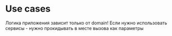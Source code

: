 # Use cases

Логика приложения зависит только от domain!
Если нужно использовать сервисы - нужно прокидывать в месте вызова как параметры

